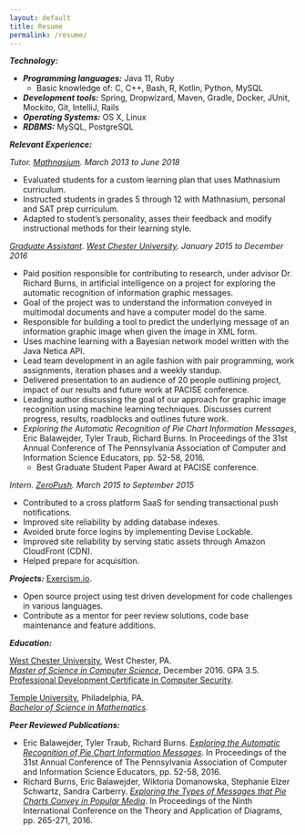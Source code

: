 ```yaml
---
layout: default
title: Resume
permalink: /resume/
---
```


***Technology​:***
* ***Programming languages:*** Java 11, Ruby
    * Basic knowledge of: C, C++, Bash, R, Kotlin, Python, MySQL
* ***Development tools:*** Spring, Dropwizard, Maven, Gradle, Docker, JUnit, Mockito, Git, IntelliJ, Rails
* ***Operating Systems:*** OS X, Linux
* ***RDBMS:*** MySQL, ​PostgreSQL

***Relevant Experience​:***<br>

*Tutor. [Mathnasium](https://www.mathnasium.com/northwilmington). March 2013 to June 2018*
* Evaluated students for a custom learning plan that uses Mathnasium curriculum.
* Instructed students in grades 5 through 12 with Mathnasium, personal and SAT prep curriculum.
* Adapted to student’s personality, asses their feedback and modify instructional methods for their learning style.

*[Graduate Assistant](https://www.wcupa.edu/_admissions/sch_dgr/assistantships.aspx). [West Chester University](https://www.wcupa.edu/). January 2015 to December 2016*
* Paid position responsible for contributing to research, under advisor Dr. Richard Burns, in artificial
intelligence on a project for exploring the automatic recognition of information graphic messages.
* Goal of the project was to understand the information conveyed in ​multimodal documents and have a computer
model do the same.
* Responsible for building a tool to predict the underlying message of an information graphic image when 
given the image in XML form.
* Uses machine learning with a Bayesian network model written with the Java Netica API.
* Lead team development in an agile fashion with pair programming, work assignments, iteration phases and a
weekly standup.
* Delivered presentation to an audience of 20 people outlining project, impact of our results and future work at
PACISE conference.
* Leading author discussing the goal of our approach for graphic image recognition using machine learning
techniques. Discusses current progress, results, roadblocks and outlines future work.
* *Exploring the Automatic Recognition of Pie Chart Information Messages​*, Eric Balawejder, Tyler Traub, Richard Burns. In Proceedings of the 31st Annual Conference of The Pennsylvania Association of Computer and Information Science Educators, pp. 52-58, 2016.
    * Best Graduate Student Paper Award at PACISE conference.

*Intern. [ZeroPush](https://zeropush.com "zeropush.com"). March 2015 to September 2015*
* Contributed to a cross platform SaaS for sending transactional push notifications.
* Improved site reliability by adding database indexes.
* Avoided brute force logins by implementing Devise Lockable.
* Improved site reliability by serving static assets through Amazon CloudFront (CDN).
* Helped prepare for ​acquisition.


***Projects​:*** [Exercism.io](https://exercism.io "exercism.io").
* Open source project using test driven development for code challenges in various languages.
* Contribute as a mentor for peer review solutions, code base maintenance and feature additions.

***Education​:***<br>

[West Chester University](https://www.wcupa.edu/), West Chester, PA.<br>
*[Master of Science in Computer Science](https://www.wcupa.edu/sciences-mathematics/computerScience/masters.aspx)*, December 2016. GPA 3.5.<br>
[Professional Development Certificate in Computer Security](https://www.wcupa.edu/sciences-mathematics/computerScience/profDevelopment.aspx#computerSecurity).<br>

[Temple University](https://www.temple.edu/), Philadelphia, PA.<br>
*[Bachelor of Science in Mathematics](https://bulletin.temple.edu/undergraduate/science-technology/mathematics/mathematics-bs/#requirementstext)*.<br>


***Peer Reviewed Publications:***

* Eric Balawejder, Tyler Traub, Richard Burns. *[Exploring the Automatic Recognition of Pie Chart Information Messages](/assets/pacise16.pdf)*. In Proceedings of the 31st Annual Conference of The Pennsylvania Association of Computer and Information Science Educators, pp. 52-58, 2016.
* Richard Burns, Eric Balawejder, Wiktoria Domanowska, Stephanie Elzer Schwartz, Sandra Carberry. *[Exploring the Types of Messages that Pie Charts Convey in Popular Media](/assets/diagrams16.pdf)*. In Proceedings of the Ninth International Conference on the Theory and Application of Diagrams, pp. 265-271, 2016.


